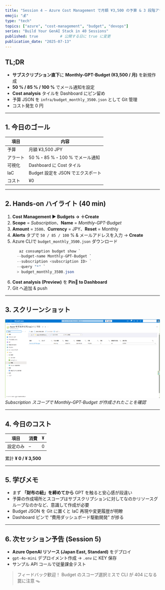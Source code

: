 ```yaml
---
title: "Session 4 — Azure Cost Management で月額 ¥3,500 の予算 & 3 段階アラートを設定"
emoji: "💰"
type: "tech"
topics: ["azure", "cost-management", "budget", "devops"]
series: "Build Your GenAI Stack in 40 Sessions"
published: true          # 公開する日に true に変更
publication_date: "2025-07-13"
---
```


## TL;DR
- **サブスクリプション直下**に **Monthly-GPT-Budget (¥3,500 / 月)** を新規作成  
- **50 % / 85 % / 100 %** でメール通知を設定  
- **Cost analysis** タイルを Dashboard にピン留め  
- 予算 JSON を `infra/budget_monthly_3500.json` として Git 管理  
- コスト発生 0 円

---

## 1. 今日のゴール
| 項目 | 内容 |
|------|------|
| 予算 | 月額 ¥3,500 JPY |
| アラート | 50 %・85 %・100 % でメール通知 |
| 可視化 | Dashboard に Cost タイル |
| IaC | Budget 設定を JSON でエクスポート |
| コスト | ¥0 |

---

## 2. Hands-on ハイライト (40 min)

1. **Cost Management ▶ Budgets → ＋Create**  
2. **Scope** = *Subscription*、**Name** = *Monthly-GPT-Budget*  
3. **Amount** = `3500`、**Currency** = JPY、**Reset** = Monthly  
4. **Alerts** タブで `50 / 85 / 100` % & メールアドレスを入力 → **Create**  
5. Azure CLIで `budget_monthly_3500.json` ダウンロード
   ```powershell
      az consumption budget show `
     --budget-name Monthly-GPT-Budget `
     --subscription <subscription ID> `
     --query "*" `
     > budget_monthly_3500.json
   ```
6. **Cost analysis (Preview)** を **Pin📌 to Dashboard**  
7. Git へ追加 & push  
   
---

## 3. スクリーンショット

![](/images/session4-budget-list.png)
*Subscription スコープで Monthly-GPT-Budget が作成されたことを確認*

---

## 4. 今日のコスト

| 項目   | 消費 | ¥ |
| ---- | -- | - |
| 設定のみ | –  | 0 |

累計 **¥ 0 / ¥ 3,500**

---

## 5. 学びメモ

* まず **「財布の紐」を締めてから** GPT を触ると安心感が段違い
* 予算の作成場所とスコープはサブスクリプションに対してなのかリソースグループなのかなど、意識して作成が必要
* Budget JSON を Git に置くと IaC 再現や変更履歴が明瞭
* Dashboard ピンで “費用ダッシュボード駆動開発” が捗る

---

## 6. 次セッション予告 (Session 5)

* **Azure OpenAI リソース (Japan East, Standard)** をデプロイ
* `gpt-4o-mini` デプロイメント作成 → `.env` に KEY 保存
* サンプル API コールで従量課金テスト

> フィードバック歓迎！ Budget のスコープ選択ミスで CLI が 404 になる罠に注意 🪤

